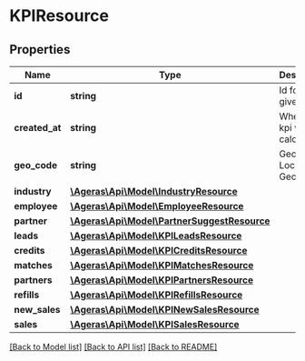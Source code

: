 # KPIResource

## Properties
Name | Type | Description | Notes
------------ | ------------- | ------------- | -------------
**id** | **string** | Id for the given kpi | [optional] 
**created_at** | **string** | When the kpi was calculated | [optional] 
**geo_code** | **string** | Geo Location Geo | [optional] 
**industry** | [**\Ageras\Api\Model\IndustryResource**](IndustryResource.md) |  | [optional] 
**employee** | [**\Ageras\Api\Model\EmployeeResource**](EmployeeResource.md) |  | [optional] 
**partner** | [**\Ageras\Api\Model\PartnerSuggestResource**](PartnerSuggestResource.md) |  | [optional] 
**leads** | [**\Ageras\Api\Model\KPILeadsResource**](KPILeadsResource.md) |  | [optional] 
**credits** | [**\Ageras\Api\Model\KPICreditsResource**](KPICreditsResource.md) |  | [optional] 
**matches** | [**\Ageras\Api\Model\KPIMatchesResource**](KPIMatchesResource.md) |  | [optional] 
**partners** | [**\Ageras\Api\Model\KPIPartnersResource**](KPIPartnersResource.md) |  | [optional] 
**refills** | [**\Ageras\Api\Model\KPIRefillsResource**](KPIRefillsResource.md) |  | [optional] 
**new_sales** | [**\Ageras\Api\Model\KPINewSalesResource**](KPINewSalesResource.md) |  | [optional] 
**sales** | [**\Ageras\Api\Model\KPISalesResource**](KPISalesResource.md) |  | [optional] 

[[Back to Model list]](../README.md#documentation-for-models) [[Back to API list]](../README.md#documentation-for-api-endpoints) [[Back to README]](../README.md)


